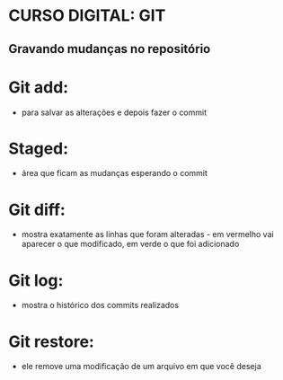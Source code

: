 # CURSO DIGITAL: GIT

## Gravando mudanças no repositório 

# Git add:
* para salvar as alterações e depois fazer o commit 
# Staged:
* área que ficam as mudanças esperando o commit 
# Git diff: 
* mostra exatamente as linhas que foram alteradas - em vermelho vai aparecer o que modificado, em verde o que foi adicionado  

# Git log: 
* mostra o histórico dos commits realizados 

# Git restore:
* ele remove uma modificação de um arquivo em que você deseja 

